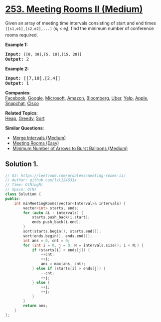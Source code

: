 # [253. Meeting Rooms II (Medium)](https://leetcode.com/problems/meeting-rooms-ii/)

<p>Given an array of meeting time intervals consisting of start and end times <code>[[s1,e1],[s2,e2],...]</code> (s<sub>i</sub> &lt; e<sub>i</sub>), find the minimum number of conference rooms required.</p>

<p><strong>Example 1:</strong></p>

<pre><strong>Input:</strong> <code>[[0, 30],[5, 10],[15, 20]]</code>
<strong>Output:</strong> 2</pre>

<p><b>Example 2:</b></p>

<pre><b>Input:</b> [[7,10],[2,4]]
<b>Output:</b> 1</pre>


**Companies**:  
[Facebook](https://leetcode.com/company/facebook), [Google](https://leetcode.com/company/google), [Microsoft](https://leetcode.com/company/microsoft), [Amazon](https://leetcode.com/company/amazon), [Bloomberg](https://leetcode.com/company/bloomberg), [Uber](https://leetcode.com/company/uber), [Yelp](https://leetcode.com/company/yelp), [Apple](https://leetcode.com/company/apple), [Snapchat](https://leetcode.com/company/snapchat), [Cisco](https://leetcode.com/company/cisco)

**Related Topics**:  
[Heap](https://leetcode.com/tag/heap/), [Greedy](https://leetcode.com/tag/greedy/), [Sort](https://leetcode.com/tag/sort/)

**Similar Questions**:
* [Merge Intervals (Medium)](https://leetcode.com/problems/merge-intervals/)
* [Meeting Rooms (Easy)](https://leetcode.com/problems/meeting-rooms/)
* [Minimum Number of Arrows to Burst Balloons (Medium)](https://leetcode.com/problems/minimum-number-of-arrows-to-burst-balloons/)

## Solution 1.

```cpp
// OJ: https://leetcode.com/problems/meeting-rooms-ii/
// Author: github.com/lzl124631x
// Time: O(NlogN)
// Space: O(N)
class Solution {
public:
    int minMeetingRooms(vector<Interval>& intervals) {
        vector<int> starts, ends;
        for (auto &i : intervals) {
            starts.push_back(i.start);
            ends.push_back(i.end);
        }
        sort(starts.begin(), starts.end());
        sort(ends.begin(), ends.end());
        int ans = 0, cnt = 0;
        for (int i = 0, j = 0, N = intervals.size(); i < N;) {
            if (starts[i] < ends[j]) {
                ++cnt;
                ++i;
                ans = max(ans, cnt);
            } else if (starts[i] > ends[j]) {
                --cnt;
                ++j;
            } else {
                ++i;
                ++j;
            }
        }
        return ans;
    }
};
```
